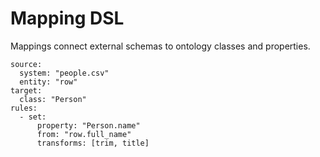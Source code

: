 # Mapping DSL

Mappings connect external schemas to ontology classes and properties.

```
source:
  system: "people.csv"
  entity: "row"
target:
  class: "Person"
rules:
  - set:
      property: "Person.name"
      from: "row.full_name"
      transforms: [trim, title]
```
